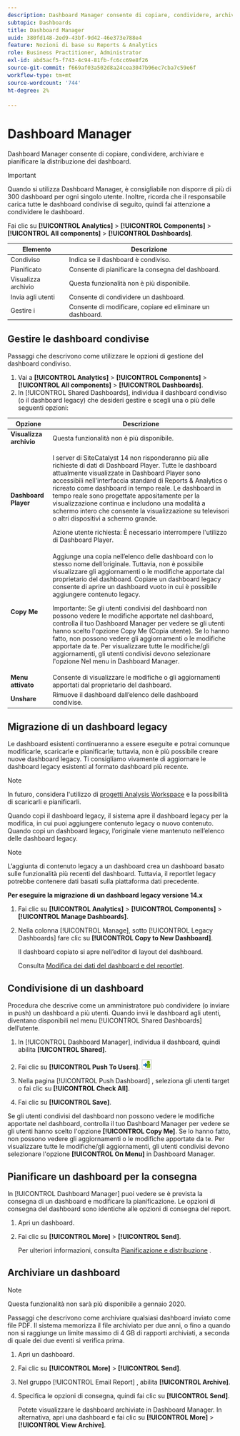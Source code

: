 ```yaml
---
description: Dashboard Manager consente di copiare, condividere, archiviare e pianificare la distribuzione dei dashboard.
subtopic: Dashboards
title: Dashboard Manager
uuid: 380fd148-2ed9-43bf-9d42-46e373e788e4
feature: Nozioni di base su Reports & Analytics
role: Business Practitioner, Administrator
exl-id: abd5acf5-f743-4c94-81fb-fc6cc69e8f26
source-git-commit: f669af03a502d8a24cea3047b96ec7cba7c59e6f
workflow-type: tm+mt
source-wordcount: '744'
ht-degree: 2%

---
```


# Dashboard Manager

Dashboard Manager consente di copiare, condividere, archiviare e pianificare la distribuzione dei dashboard.

>[!IMPORTANT]
>
>Quando si utilizza Dashboard Manager, è consigliabile non disporre di più di 300 dashboard per ogni singolo utente. Inoltre, ricorda che il responsabile carica tutte le dashboard condivise di seguito, quindi fai attenzione a condividere le dashboard.

Fai clic su **[!UICONTROL Analytics]** > **[!UICONTROL Components]** > **[!UICONTROL All components]** > **[!UICONTROL Dashboards]**.

| Elemento | Descrizione |
|--- |--- |
| Condiviso | Indica se il dashboard è condiviso. |
| Pianificato | Consente di pianificare la consegna del dashboard. |
| Visualizza archivio | Questa funzionalità non è più disponibile. |
| Invia agli utenti | Consente di condividere un dashboard. |
| Gestire i   | Consente di modificare, copiare ed eliminare un dashboard. |

## Gestire le dashboard condivise

Passaggi che descrivono come utilizzare le opzioni di gestione del dashboard condiviso.

1. Vai a **[!UICONTROL Analytics]** > **[!UICONTROL Components]** > **[!UICONTROL All components]** > **[!UICONTROL Dashboards]**.
1. In [!UICONTROL Shared Dashboards], individua il dashboard condiviso (o il dashboard legacy) che desideri gestire e scegli una o più delle seguenti opzioni:

<table id="choicetable_857E0E816D63404683D4E24DC8D7FC69"> 
 <thead class="chhead sthead"> 
  <th class="choptionhd"> Opzione </th> 
  <th class="chdeschd"> Descrizione </th> 
 </thead> 
 <tr class="chrow strow"> 
  <td class="choption"><strong>Visualizza archivio</strong></td> 
  <td class="chdesc stentry"> Questa funzionalità non è più disponibile. </td> 
 </tr> 
 <tr class="chrow strow"> 
  <td class="choption"><strong>Dashboard Player</strong></td> 
  <td class="chdesc stentry"> <p>I server di SiteCatalyst 14 non risponderanno più alle richieste di dati di Dashboard Player. Tutte le dashboard attualmente visualizzate in Dashboard Player sono accessibili nell'interfaccia standard di Reports &amp; Analytics o ricreato come dashboard in tempo reale. Le dashboard in tempo reale sono progettate appositamente per la visualizzazione continua e includono una modalità a schermo intero che consente la visualizzazione su televisori o altri dispositivi a schermo grande. </p> <p>Azione utente richiesta: È necessario interrompere l'utilizzo di Dashboard Player. </p> </td> 
 </tr> 
 <tr class="chrow strow"> 
  <td class="choption"><strong>Copy Me</strong></td> 
  <td class="chdesc stentry"> Aggiunge una copia nell’elenco delle dashboard con lo stesso nome dell’originale. Tuttavia, non è possibile visualizzare gli aggiornamenti o le modifiche apportate dal proprietario del dashboard. Copiare un dashboard legacy consente di aprire un dashboard vuoto in cui è possibile aggiungere contenuto legacy. <p>Importante:  Se gli utenti condivisi del dashboard non possono vedere le modifiche apportate nel dashboard, controlla il tuo Dashboard Manager per vedere se gli utenti hanno scelto l'opzione <span class="uicontrol"> Copy Me </span> (Copia utente). Se lo hanno fatto, non possono vedere gli aggiornamenti o le modifiche apportate da te. Per visualizzare tutte le modifiche/gli aggiornamenti, gli utenti condivisi devono selezionare l'opzione <span class="uicontrol"> Nel menu </span> in Dashboard Manager. </p> </td> 
 </tr> 
 <tr class="chrow strow"> 
  <td class="choption"><strong>Menu attivato</strong></td> 
  <td class="chdesc stentry"> Consente di visualizzare le modifiche o gli aggiornamenti apportati dal proprietario del dashboard. </td> 
 </tr> 
 <tr class="chrow strow"> 
  <td class="choption"><strong>Unshare</strong></td> 
  <td class="chdesc stentry"> Rimuove il dashboard dall’elenco delle dashboard condivise. </td> 
 </tr> 
</table>

## Migrazione di un dashboard legacy

Le dashboard esistenti continueranno a essere eseguite e potrai comunque modificarle, scaricarle e pianificarle; tuttavia, non è più possibile creare nuove dashboard legacy. Ti consigliamo vivamente di aggiornare le dashboard legacy esistenti al formato dashboard più recente.

>[!NOTE]
>
>In futuro, considera l&#39;utilizzo di [progetti Analysis Workspace](https://experienceleague.adobe.com/docs/analytics/analyze/analysis-workspace/home.html) e la possibilità di scaricarli e pianificarli.

Quando copi il dashboard legacy, il sistema apre il dashboard legacy per la modifica, in cui puoi aggiungere contenuto legacy o nuovo contenuto. Quando copi un dashboard legacy, l’originale viene mantenuto nell’elenco delle dashboard legacy.

>[!NOTE]
>
>L’aggiunta di contenuto legacy a un dashboard crea un dashboard basato sulle funzionalità più recenti del dashboard. Tuttavia, il reportlet legacy potrebbe contenere dati basati sulla piattaforma dati precedente.

**Per eseguire la migrazione di un dashboard legacy versione 14.x**

1. Fai clic su **[!UICONTROL Analytics]** > **[!UICONTROL Components]** > **[!UICONTROL Manage Dashboards]**.
1. Nella colonna [!UICONTROL Manage], sotto [!UICONTROL Legacy Dashboards] fare clic su **[!UICONTROL Copy to New Dashboard]**.

   Il dashboard copiato si apre nell’editor di layout del dashboard.

   Consulta [Modifica dei dati del dashboard e del reportlet](/help/analyze/reports-analytics/dashboard.md).

## Condivisione di un dashboard

Procedura che descrive come un amministratore può condividere (o inviare in push) un dashboard a più utenti. Quando invii le dashboard agli utenti, diventano disponibili nel menu [!UICONTROL Shared Dashboards] dell’utente.

1. In [!UICONTROL Dashboard Manager], individua il dashboard, quindi abilita **[!UICONTROL Shared]**.
1. Fai clic su **[!UICONTROL Push To Users]**.  ![](assets/push.png)

1. Nella pagina [!UICONTROL Push Dashboard] , seleziona gli utenti target o fai clic su **[!UICONTROL Check All]**.
1. Fai clic su **[!UICONTROL Save]**.

Se gli utenti condivisi del dashboard non possono vedere le modifiche apportate nel dashboard, controlla il tuo Dashboard Manager per vedere se gli utenti hanno scelto l&#39;opzione **[!UICONTROL Copy Me]**. Se lo hanno fatto, non possono vedere gli aggiornamenti o le modifiche apportate da te. Per visualizzare tutte le modifiche/gli aggiornamenti, gli utenti condivisi devono selezionare l&#39;opzione **[!UICONTROL On Menu]** in Dashboard Manager.

## Pianificare un dashboard per la consegna

In [!UICONTROL Dashboard Manager] puoi vedere se è prevista la consegna di un dashboard e modificare la pianificazione. Le opzioni di consegna del dashboard sono identiche alle opzioni di consegna del report.

1. Apri un dashboard.
1. Fai clic su **[!UICONTROL More]** > **[!UICONTROL Send]**.

   Per ulteriori informazioni, consulta [Pianificazione e distribuzione](/help/analyze/reports-analytics/scheduling.md) .

## Archiviare un dashboard

>[!NOTE]
>
>Questa funzionalità non sarà più disponibile a gennaio 2020.

Passaggi che descrivono come archiviare qualsiasi dashboard inviato come file PDF. Il sistema memorizza il file archiviato per due anni, o fino a quando non si raggiunge un limite massimo di 4 GB di rapporti archiviati, a seconda di quale dei due eventi si verifica prima.

1. Apri un dashboard.
1. Fai clic su **[!UICONTROL More]** > **[!UICONTROL Send]**.
1. Nel gruppo [!UICONTROL Email Report] , abilita **[!UICONTROL Archive]**.
1. Specifica le opzioni di consegna, quindi fai clic su **[!UICONTROL Send]**.

   Potete visualizzare le dashboard archiviate in Dashboard Manager. In alternativa, apri una dashboard e fai clic su **[!UICONTROL More]** > **[!UICONTROL View Archive]**.

